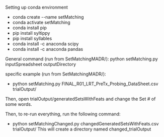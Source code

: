 Setting up conda environment
- conda create --name setMatching
- conda activate setMatching
- conda install pip
- pip install syltippy
- pip install syllables
- conda install -c anaconda scipy
- conda install -c anaconda pandas

General command (run from SetMatchingMADR/):
python setMatching.py inputSpreadsheet outputDirectory

specific example (run from SetMatchingMADR/): 
- python setMatching.py FINAL_R01_LRT_PreTx_Probing_DataSheet.csv trialOutput/

Then, open trialOutput/generatedSetsWithFeats and change the Set # of some words. 

Then, to re-run everything, run the following command: 
- python setMatchingChanged.py changedGeneratedSetsWithFeats.csv trialOutput/
This will create a directory named changed_trialOutput

